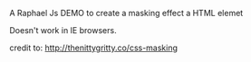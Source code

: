 
A Raphael Js DEMO to create a masking effect a HTML elemet

Doesn't work in IE browsers.

credit to: http://thenittygritty.co/css-masking
